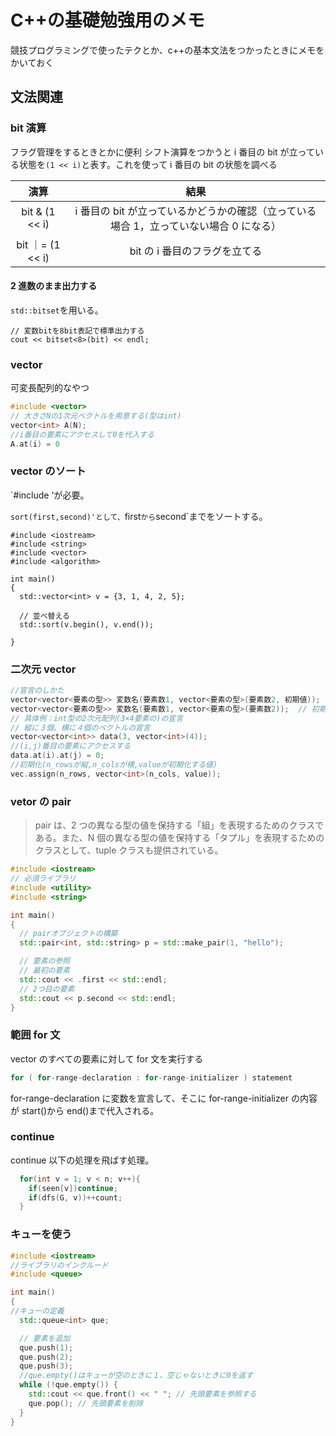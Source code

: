 # C++の基礎勉強用のメモ

競技プログラミングで使ったテクとか、c++の基本文法をつかったときにメモをかいておく

## 文法関連

### bit 演算

フラグ管理をするときとかに便利
シフト演算をつかうと i 番目の bit が立っている状態を`(1 << i)`と表す。これを使って i 番目の bit の状態を調べる

|       演算       |                                          結果                                          |
| :--------------: | :------------------------------------------------------------------------------------: |
|  bit & (1 << i)  | i 番目の bit が立っているかどうかの確認（立っている場合 1，立っていない場合 0 になる） |
| bit ｜= (1 << i) |                             bit の i 番目のフラグを立てる                              |

#### 2 進数のまま出力する

`std::bitset`を用いる。

```
// 変数bitを8bit表記で標準出力する
cout << bitset<8>(bit) << endl;
```

### vector

可変長配列的なやつ

```test.cpp
#include <vector>
// 大きさNの1次元ベクトルを用意する(型はint)
vector<int> A(N);
//i番目の要素にアクセスして0を代入する
A.at(i) = 0
```

### vector のソート

`#include <algorithm>'が必要。

`sort(first,second)'として、`first`から`second`までをソートする。

```
#include <iostream>
#include <string>
#include <vector>
#include <algorithm>

int main()
{
  std::vector<int> v = {3, 1, 4, 2, 5};

  // 並べ替える
  std::sort(v.begin(), v.end());

}
```

### 二次元 vector

```vector.cpp
//宣言のしかた
vector<vector<要素の型>> 変数名(要素数1, vector<要素の型>(要素数2, 初期値));
vector<vector<要素の型>> 変数名(要素数1, vector<要素の型>(要素数2));  // 初期値を省略
// 具体例：int型の2次元配列(3×4要素の)の宣言
// 縦に３個、横に４個のベクトルの宣言
vector<vector<int>> data(3, vector<int>(4));
//(i,j)番目の要素にアクセスする
data.at(i).at(j) = 0;
//初期化(n_rowsが縦,n_colsが横,valueが初期化する値)
vec.assign(n_rows, vector<int>(n_cols, value));
```

### vetor の pair

> pair は、2 つの異なる型の値を保持する「組」を表現するためのクラスである。また、N 個の異なる型の値を保持する「タプル」を表現するためのクラスとして、tuple クラスも提供されている。

```pari.cpp
#include <iostream>
// 必須ライブラリ
#include <utility>
#include <string>

int main()
{
  // pairオブジェクトの構築
  std::pair<int, std::string> p = std::make_pair(1, "hello");

  // 要素の参照
  // 最初の要素
  std::cout << .first << std::endl;
  // 2つ目の要素
  std::cout << p.second << std::endl;
}

```

### 範囲 for 文

vector のすべての要素に対して for 文を実行する

```for.cpp
for ( for-range-declaration : for-range-initializer ) statement
```

for-range-declaration に変数を宣言して、そこに for-range-initializer の内容が start()から end()まで代入される。

### continue

continue 以下の処理を飛ばす処理。

```continue.cpp
  for(int v = 1; v < n; v++){
    if(seen[v])continue;
    if(dfs(G, v))++count;
  }
```

### キューを使う

```que.cpp
#include <iostream>
//ライブラリのインクルード
#include <queue>

int main()
{
//キューの定義
  std::queue<int> que;

  // 要素を追加
  que.push(1);
  que.push(2);
  que.push(3);
  //que.empty()はキューが空のときに１、空じゃないときに0を返す
  while (!que.empty()) {
    std::cout << que.front() << " "; // 先頭要素を参照する
    que.pop(); // 先頭要素を削除
  }
}
```
